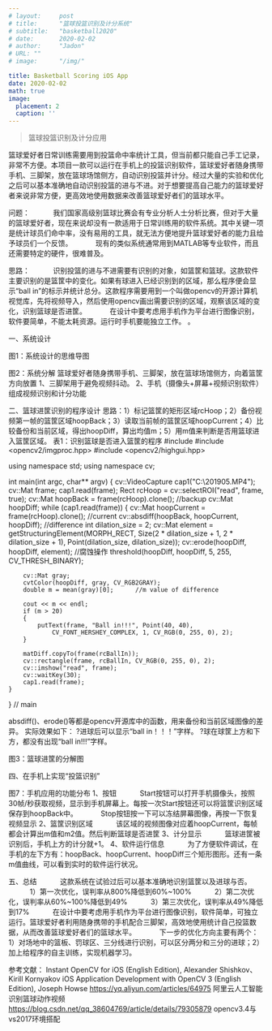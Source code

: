 ```yaml
---
# layout:     post 
# title:      "篮球投篮识别及计分系统"
# subtitle:   "basketball2020"
# date:       2020-02-02
# author:     "Jadon"
# URL: ""
# image:      "/img/"

title: Basketball Scoring iOS App
date: 2020-02-02
math: true
image:
  placement: 2
  caption: ''
---
```

> 篮球投篮识别及计分应用

篮球爱好者日常训练需要用到投篮命中率统计工具，但当前都只能自己手工记录，非常不方便。本项目一款可以运行在手机上的投篮识别软件，篮球爱好者随身携带手机、三脚架，放在篮球场馆侧方，自动识别投篮并计分。经过大量的实验和优化之后可以基本准确地自动识别投篮的进与不进。对于想要提高自己能力的篮球爱好者来说非常方便，更高效地使用数据来改善篮球爱好者们的篮球水平。

<!--more-->

问题：
　　　我们国家高级别篮球比赛会有专业分析人士分析比赛，但对于大量的篮球爱好者，现在来说却没有一款适用于日常训练用的软件系统。其中关键一项是统计球员们命中率，没有易用的工具，就无法方便地提升篮球爱好者的能力且给予球员们一个反馈。
　　　现有的类似系统通常用到MATLAB等专业软件，而且还需要特定的硬件，很难普及。

思路：
　　　识别投篮的进与不进需要有识别的对象，如篮筐和篮球。这款软件主要识别的是篮筐中的变化。如果有球进入已经识别到的区域，那么程序便会显示“ball in”的标示并统计总分。这款程序需要用到一个叫做opencv的开源计算机视觉库，先将视频导入，然后使用opencv画出需要识别的区域，观察该区域的变化，识别篮球是否进筐。
　　　在设计中要考虑用手机作为平台进行图像识别，软件要简单，不能太耗资源。运行时手机要能独立工作。
。


一、系统设计

图1：系统设计的思维导图

图2：系统分解
篮球爱好者随身携带手机、三脚架，放在篮球场馆侧方，向着篮筐方向放置
1、三脚架用于避免视频抖动。
2、手机（摄像头+屏幕+视频识别软件）组成视频识别和计分功能

二、篮球进筐识别的程序设计
思路：1）标记篮筐的矩形区域rcHoop；2）备份视频第一帧的篮筐区域hoopBack；3）读取当前帧的篮筐区域hoopCurrent；4）比较备份和当前区域，得出hoopDiff，算出均值m；5）用m值来判断是否用篮球进入篮筐区域。
表1：识别篮球是否进入篮筐的程序
#include <iostream>
#include <opencv2/imgproc.hpp>
#include <opencv2/highgui.hpp>

using namespace std;
using namespace cv;

int main(int argc, char** argv)
{
	cv::VideoCapture cap1("C:\\201905.MP4");
	cv::Mat frame;
	cap1.read(frame);
	Rect rcHoop = cv::selectROI("read", frame, true);
	cv::Mat hoopBack = frame(rcHoop).clone();     //backup
	cv::Mat hoopDiff;
	while (cap1.read(frame))
	{
		cv::Mat hoopCurrent = frame(rcHoop).clone();  //current
		cv::absdiff(hoopBack, hoopCurrent, hoopDiff);   //difference
		int dilation_size = 2;
		cv::Mat element = getStructuringElement(MORPH_RECT, Size(2 * dilation_size + 1, 2 * dilation_size + 1), Point(dilation_size, dilation_size));
		cv::erode(hoopDiff, hoopDiff, element);  //腐蚀操作
		threshold(hoopDiff, hoopDiff, 5, 255, CV_THRESH_BINARY);

		cv::Mat gray;
		cvtColor(hoopDiff, gray, CV_RGB2GRAY);
		double m = mean(gray)[0];      //m value of difference

		cout << m << endl;
		if (m > 20)
		{
			putText(frame, "Ball in!!!", Point(40, 40),
				CV_FONT_HERSHEY_COMPLEX, 1, CV_RGB(0, 255, 0), 2);
		}

		matDiff.copyTo(frame(rcBallIn));
		cv::rectangle(frame, rcBallIn, CV_RGB(0, 255, 0), 2);
		cv::imshow("read", frame);
		cv::waitKey(30);
		cap1.read(frame);
	}
} // main

absdiff()、erode()等都是opencv开源库中的函数，用来备份和当前区域图像的差异。
实际效果如下：
?进球后可以显示“ball in！！！”字样。
?球在球筐上方和下方，都没有出现“ball in!!!”字样。

图3：篮球进筐的分解图

四、在手机上实现“投篮识别”

图7：手机应用的功能分布
1、按钮
　　　Start按钮可以打开手机摄像头，按照30帧/秒获取视频，显示到手机屏幕上。每按一次Start按钮还可以将篮筐识别区域保存到hoopBack中。
　　　Stop按钮按一下可以冻结屏幕图像，再按一下恢复视频显示
2、篮筐识别区域
　　　该区域的视频图像对应着hoopCurrent，每帧都会计算出m值和m2值。然后判断篮球是否进筐
3、计分显示
　　　篮球进筐被识别后，手机上方的计分就+1。
4、软件运行信息
　　　为了方便软件调试，在手机的左下方有：hoopBack、hoopCurrent、hoopDiff三个矩形图形。还有一条m值曲线，可以看到实时的软件运行状况。

五、总结
　　　这款系统在试验过后可以基本准确地识别篮筐以及进球与否。
　　　1）第一次优化，误判率从800%降低到60%~100%
　　　2）第二次优化，误判率从60%~100%降低到49%
　　　3）第三次优化，误判率从49%降低到17%
　　　在设计中要考虑用手机作为平台进行图像识别，软件简单，可独立运行。篮球爱好者利用随身携带的手机配合三脚架，高效地使用统计自己投篮数据，从而改善篮球爱好者们的篮球水平。
　　　下一步的优化方向主要有两个：1）对场地中的篮板、罚球区、三分线进行识别，可以区分两分和三分的进球；2）加上给程序的自主训练，实现机器学习。



参考文献：
Instant OpenCV for iOS (English Edition), Alexander Shishkov、 Kirill Kornyakov
iOS Application Development with OpenCV 3 (English Edition), Joseph Howse
https://yq.aliyun.com/articles/64975 阿里云人工智能识别篮球动作视频
https://blog.csdn.net/qq_38604769/article/details/79305879 opencv3.4与vs2017环境搭配